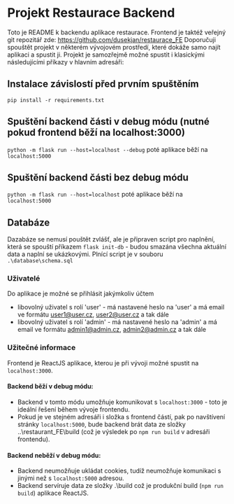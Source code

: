 # Projekt Restaurace Backend
Toto je README k backendu aplikace restaurace. Frontend je taktéž veřejný git repozitář zde: https://github.com/dusekjan/restaurace_FE
Doporučuji spouštět projekt v některém vývojovém prostředí, které dokáže samo najít aplikaci a spustit ji. 
Projekt je samozřejmě možné spustit i klasickými následujícími příkazy v hlavním adresáři:

## Instalace závislostí před prvním spuštěním
`pip install -r requirements.txt`

## Spuštění backend části v debug módu (nutné pokud frontend běží na localhost:3000)
`python -m flask run --host=localhost --debug` poté aplikace běží na `localhost:5000`

## Spuštění backend části bez debug módu
`python -m flask run --host=localhost` poté aplikace běží na `localhost:5000`

## Databáze
Dazabáze se nemusí pouštět zvlášť, ale je připraven script pro naplnění, která se spouští příkazem `flask init-db` - budou smazána všechna aktuální data a 
naplní se ukázkovými. Plnící script je v souboru `.\database\schema.sql`
### Uživatelé
Do aplikace je možné se přihlásit jakýmkoliv účtem
 - libovolný uživatel s rolí 'user' - má nastavené heslo na 'user' a má email ve formátu user1@user.cz, user2@user.cz a tak dále
 - libovolný uživatel s rolí 'admin' - má nastavené heslo na 'admin' a má email ve formátu admin1@admin.cz, admin2@admin.cz a tak dále                           

### Užitečné informace
Frontend je ReactJS aplikace, kterou je při vývoji možné spustit na `localhost:3000`.
#### Backend běží v debug módu:
 - Backend v tomto módu umožňuje komunikovat s `localhost:3000` - toto je ideální řešení během vývoje frontendu. 
 - Pokud je ve stejném adresáři i složka s frontend částí, pak po navštívení stránky `localhost:5000`, bude backend brát data ze složky ..\restaurant_FE\build 
 (což je výsledek po `npm run build` v adresáři frontendu). 
#### Backend neběží v debug módu:
 - Backend neumožňuje ukládat cookies, tudíž neumožňuje komunikaci s jinými než s `localhost:5000` adresou.
 - Backend servíruje data ze složky .\build což je produkční build (`npm run build`) aplikace ReactJS.
